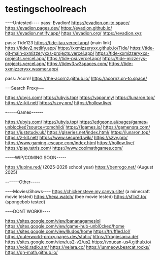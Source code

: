 # testingschoolreach
----Untested----
pass: Evadion!
https://evadion.on-to.space/
https://evadion.pages.dev/
https://evadion.github.io/
https://evadion.netlify.app/
https://evadion.org/
https://evadion.xyz

pass: Tide123
https://tide-tau.vercel.app/ (main link)
https://tidev2.netlify.app/
https://xxmizzeryxx.github.io/Tide/
https://tide-git-main-xxmizzeryxxs-projects.vercel.app/
https://tide-xxmizzeryxxs-projects.vercel.app/
https://tide-psi.vercel.app/
https://tide-mizzerys-projects.vercel.app/
https://tidev3.w3spaces.com/
https://tide-xxmizzeryxx.wasmer.app/

pass: Acorn!
https://the-acornz.github.io/
https://acornz.on-to.space/

---Search Proxy---

https://ubyis.com/
https://ubyis.top/
https://vapor.my/
https://lunaron.top/
https://z-kit.net/
https://szvy.pro/
https://hollow.live/

------Games------

https://ubyis.com/
https://ubyis.top/
https://edgeone.ai/pages/games-unblocked?source=tomchild/
https://1games.io/
https://gamenora.com/
https://juststudy.uk/
https://glseries.net/index.html/
https://lunaron.top/
https://z-kit.net/
https://www.secured.wiki/
https://szvy.pro/
https://www.gaming-escape.com/index.html
https://hollow.live/
https://play.tetris.com/
https://www.coolmathgames.com/

-----WIP/COMING SOON-----

https://lupine.red/ (2025-2026 school year)
https://benrogo.net/ (August 2025)

-------Other-----

----Movies/Shows----
https://chickensteve.my.canva.site/ (a minecraft movie tested)
https://hexa.watch/ (bee movie tested)
https://sflix2.to/ (spongebob tested)

----DONT WORK!!----

https://sites.google.com/view/bananagameslol
https://sites.google.com/view/game-hub-unbl0cked/home
https://sites.google.com/view/lludos/home
https://truffled.lol/
https://outerworld-proxy.pages.dev/static/
https://frogiesarca.de/
https://sites.google.com/view/us2-v2/us2
https://voucan-us4.github.io/
https://void.radio.am/
https://velara.cc/
https://lunmeow.bearcat.rocks/
https://gn-math.github.io/
